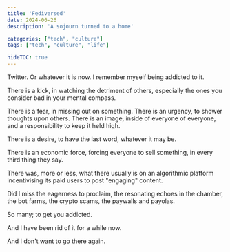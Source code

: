 ```yaml
---
title: 'Fediversed'
date: 2024-06-26
description: 'A sojourn turned to a home'

categories: ["tech", "culture"]
tags: ["tech", "culture", "life"]

hideTOC: true
---
```


Twitter. Or whatever it is now. I remember myself being addicted to it.

There is a kick, in watching the detriment of others, especially the ones you consider bad in your mental compass. 

There is a fear, in missing out on something.
There is an urgency, to shower thoughts upon others.
There is an image, inside of everyone of everyone, and a responsibility to keep it held high.

There is a desire, to have the last word, whatever it may be. 

There is an economic force, forcing everyone to sell something, in every third thing they say.

There was, more or less, what there usually is on an algorithmic platform incentivising its paid users to post "engaging" content.

Did I miss the eagerness to proclaim, the resonating echoes in the chamber, the bot farms, the crypto scams, the paywalls and payolas.

So many; to get you addicted.

And I have been rid of it for a while now.

And I don't want to go there again.



